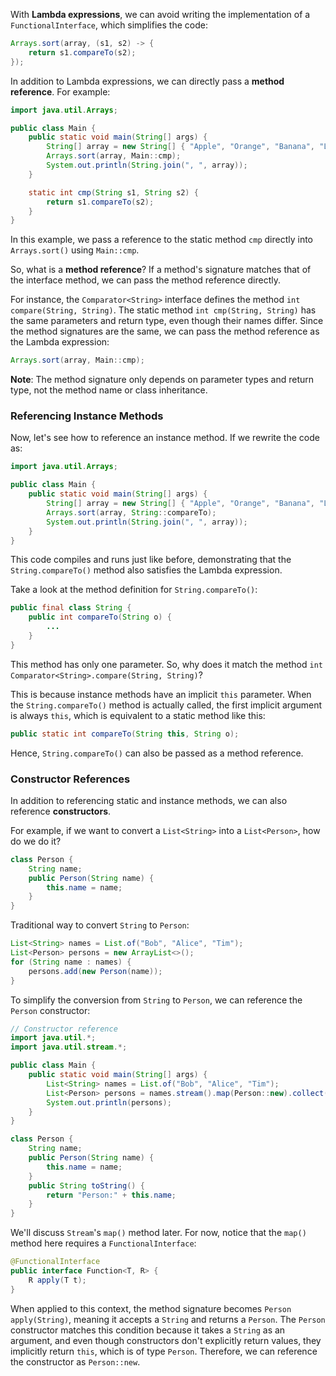 With **Lambda expressions**, we can avoid writing the implementation of a `FunctionalInterface`, which simplifies the code:

```java
Arrays.sort(array, (s1, s2) -> {
    return s1.compareTo(s2);
});
```

In addition to Lambda expressions, we can directly pass a **method reference**. For example:

```java
import java.util.Arrays;

public class Main {
    public static void main(String[] args) {
        String[] array = new String[] { "Apple", "Orange", "Banana", "Lemon" };
        Arrays.sort(array, Main::cmp);
        System.out.println(String.join(", ", array));
    }

    static int cmp(String s1, String s2) {
        return s1.compareTo(s2);
    }
}
```

In this example, we pass a reference to the static method `cmp` directly into `Arrays.sort()` using `Main::cmp`.

So, what is a **method reference**? If a method's signature matches that of the interface method, we can pass the method reference directly.

For instance, the `Comparator<String>` interface defines the method `int compare(String, String)`. The static method `int cmp(String, String)` has the same parameters and return type, even though their names differ. Since the method signatures are the same, we can pass the method reference as the Lambda expression:

```java
Arrays.sort(array, Main::cmp);
```

**Note**: The method signature only depends on parameter types and return type, not the method name or class inheritance.

### Referencing Instance Methods

Now, let's see how to reference an instance method. If we rewrite the code as:

```java
import java.util.Arrays;

public class Main {
    public static void main(String[] args) {
        String[] array = new String[] { "Apple", "Orange", "Banana", "Lemon" };
        Arrays.sort(array, String::compareTo);
        System.out.println(String.join(", ", array));
    }
}
```

This code compiles and runs just like before, demonstrating that the `String.compareTo()` method also satisfies the Lambda expression.

Take a look at the method definition for `String.compareTo()`:

```java
public final class String {
    public int compareTo(String o) {
        ...
    }
}
```

This method has only one parameter. So, why does it match the method `int Comparator<String>.compare(String, String)`?

This is because instance methods have an implicit `this` parameter. When the `String.compareTo()` method is actually called, the first implicit argument is always `this`, which is equivalent to a static method like this:

```java
public static int compareTo(String this, String o);
```

Hence, `String.compareTo()` can also be passed as a method reference.

### Constructor References

In addition to referencing static and instance methods, we can also reference **constructors**.

For example, if we want to convert a `List<String>` into a `List<Person>`, how do we do it?

```java
class Person {
    String name;
    public Person(String name) {
        this.name = name;
    }
}
```

Traditional way to convert `String` to `Person`:

```java
List<String> names = List.of("Bob", "Alice", "Tim");
List<Person> persons = new ArrayList<>();
for (String name : names) {
    persons.add(new Person(name));
}
```

To simplify the conversion from `String` to `Person`, we can reference the `Person` constructor:

```java
// Constructor reference
import java.util.*;
import java.util.stream.*;

public class Main {
    public static void main(String[] args) {
        List<String> names = List.of("Bob", "Alice", "Tim");
        List<Person> persons = names.stream().map(Person::new).collect(Collectors.toList());
        System.out.println(persons);
    }
}

class Person {
    String name;
    public Person(String name) {
        this.name = name;
    }
    public String toString() {
        return "Person:" + this.name;
    }
}
```

We'll discuss `Stream`'s `map()` method later. For now, notice that the `map()` method here requires a `FunctionalInterface`:

```java
@FunctionalInterface
public interface Function<T, R> {
    R apply(T t);
}
```

When applied to this context, the method signature becomes `Person apply(String)`, meaning it accepts a `String` and returns a `Person`. The `Person` constructor matches this condition because it takes a `String` as an argument, and even though constructors don't explicitly return values, they implicitly return `this`, which is of type `Person`. Therefore, we can reference the constructor as `Person::new`.